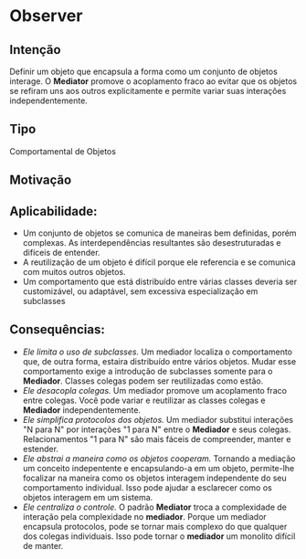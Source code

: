 # Observer

## Intenção
Definir um objeto que encapsula a forma como um conjunto de objetos interage. O **Mediator** promove o acoplamento fraco ao evitar que os objetos se refiram uns aos outros explicitamente e permite variar suas interações independentemente.

## Tipo
Comportamental de Objetos

## Motivação

## Aplicabilidade:
- Um conjunto de objetos se comunica de maneiras bem definidas, porém complexas. As interdependências resultantes são desestruturadas e difíceis de entender.
- A reutilização de um objeto é difícil porque ele referencia e se comunica com muitos outros objetos.
- Um comportamento que está distribuído entre várias classes deveria ser customizável, ou adaptável, sem excessiva especialização em subclasses

## Consequências:
- *Ele limita o uso de subclasses.* Um mediador localiza o comportamento que, de outra forma, estaira distribuído entre vários objetos. Mudar esse comportamento exige a introdução de subclasses somente para o **Mediador**. Classes colegas podem ser reutilizadas como estão.
- *Ele desacopla colegas.* Um mediador promove um acoplamento fraco entre colegas. Você pode variar e reutilizar as classes colegas e **Mediador** independentemente.
- *Ele simplifica protocolos dos objetos.* Um mediador substitui interações "N para N" por interações "1 para N" entre o **Mediador** e seus colegas. Relacionamentos "1 para N" são mais fáceis de compreender, manter e estender.
- *Ele abstrai a maneira como os objetos cooperam.* Tornando a mediação um conceito indepentente e encapsulando-a em um objeto, permite-lhe focalizar na maneira como os objetos interagem independente do seu comportamento individual. Isso pode ajudar a esclarecer como os objetos interagem em um sistema.
- *Ele centraliza o controle.* O padrão **Mediator** troca a complexidade de interação pela complexidade no **mediador**. Porque um mediador encapsula protocolos, pode se tornar mais complexo do que qualquer dos colegas individuais. Isso pode tornar o **mediador** um monolito difícil de manter.